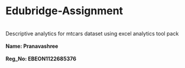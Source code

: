 # Edubridge-Assignment
<br>Descriptive analytics for mtcars dataset using excel analytics tool pack<br>
<br><strong><B> Name: Pranavashree </strong><br>
<br><strong> Reg_No: EBEON1122685376</strong><br>
